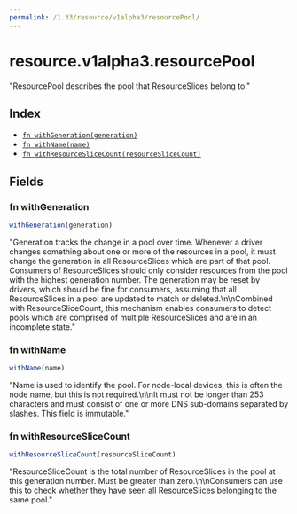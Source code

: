 ```yaml
---
permalink: /1.33/resource/v1alpha3/resourcePool/
---
```


# resource.v1alpha3.resourcePool

"ResourcePool describes the pool that ResourceSlices belong to."

## Index

* [`fn withGeneration(generation)`](#fn-withgeneration)
* [`fn withName(name)`](#fn-withname)
* [`fn withResourceSliceCount(resourceSliceCount)`](#fn-withresourceslicecount)

## Fields

### fn withGeneration

```ts
withGeneration(generation)
```

"Generation tracks the change in a pool over time. Whenever a driver changes something about one or more of the resources in a pool, it must change the generation in all ResourceSlices which are part of that pool. Consumers of ResourceSlices should only consider resources from the pool with the highest generation number. The generation may be reset by drivers, which should be fine for consumers, assuming that all ResourceSlices in a pool are updated to match or deleted.\n\nCombined with ResourceSliceCount, this mechanism enables consumers to detect pools which are comprised of multiple ResourceSlices and are in an incomplete state."

### fn withName

```ts
withName(name)
```

"Name is used to identify the pool. For node-local devices, this is often the node name, but this is not required.\n\nIt must not be longer than 253 characters and must consist of one or more DNS sub-domains separated by slashes. This field is immutable."

### fn withResourceSliceCount

```ts
withResourceSliceCount(resourceSliceCount)
```

"ResourceSliceCount is the total number of ResourceSlices in the pool at this generation number. Must be greater than zero.\n\nConsumers can use this to check whether they have seen all ResourceSlices belonging to the same pool."